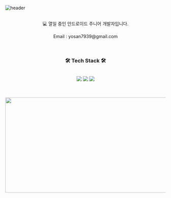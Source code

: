 ![header](https://capsule-render.vercel.app/api?type=Waving&text=Larry's%20Hub&height=220&fontColor=ECE7E5&&color=timeGradient&fontAlignY=40) <br/><br/>

<div align="center">
💻 열일 중인 안드로이드 주니어 개발자입니다. <br/><br/>
Email : yosan7939@gmail.com <br/><br/><br/>
<h3 align="center"> 🛠 Tech Stack 🛠 </h3>  <br/>
<img src="https://img.shields.io/badge/Kotlin-6C7AFF?style=for-the-badge&logo=Kotlin&logoColor=9844F6"> 
<img src="https://img.shields.io/badge/Android-38DF88?style=for-the-badge&logo=Android&logoColor=white">
<img src="https://img.shields.io/badge/Python-FFDD55?style=for-the-badge&logo=Python&logoColor=4984B2"> <br/><br/><br/>
  
<img
  src="https://render.gitanimals.org/farms/Larry7939"
  width="600"
  height="300"
/>
</a>

</div>
